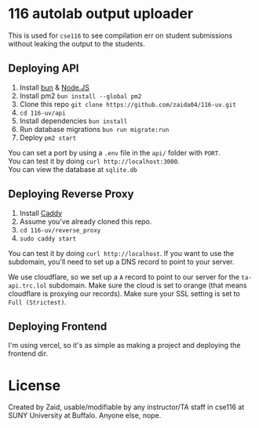 # 116 autolab output uploader

This is used for `cse116` to see compilation err on student submissions without leaking the output to the students.

## Deploying API
1. Install [bun](https://bun.sh) & [Node.JS](https://nodejs.org)
2. Install pm2 `bun install --global pm2`
3. Clone this repo `git clone https://github.com/zaida04/116-uv.git`
4. `cd 116-uv/api`
5. Install dependencies `bun install`
6. Run database migrations `bun run migrate:run`
6. Deploy `pm2 start`
  
You can set a port by using a `.env` file in the `api/` folder with `PORT`.  
You can test it by doing `curl http://localhost:3000`.  
You can view the database at `sqlite.db`

## Deploying Reverse Proxy
1. Install [Caddy](https://caddyserver.com)
2. Assume you've already cloned this repo.
3. `cd 116-uv/reverse_proxy`
4. `sudo caddy start`
  
You can test it by doing `curl http://localhost`. If you want to use the subdomain, you'll need to set up a DNS record to point to your server. 
  
We use cloudflare, so we set up a `A` record to point to our server for the `ta-api.trc.lol` subdomain. Make sure the cloud is set to orange (that means cloudflare is proxying our records). Make sure your SSL setting is set to `Full (Strictest)`.  

## Deploying Frontend

I'm using vercel, so it's as simple as making a project and deploying the frontend dir.


# License

Created by Zaid, usable/modifiable by any instructor/TA staff in cse116 at SUNY University at Buffalo. Anyone else, nope.